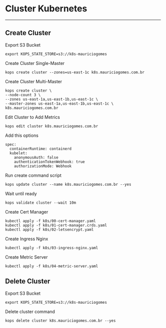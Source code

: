 # Cluster Kubernetes

___

## Create Cluster

Export S3 Bucket

    export KOPS_STATE_STORE=s3://k8s-mauriciogomes

Create Cluster Single-Master

    kops create cluster --zones=us-east-1c k8s.mauriciogomes.com.br

Create Cluster Multi-Master

    kops create cluster \
    --node-count 3 \
    --zones us-east-1a,us-east-1b,us-east-1c \
    --master-zones us-east-1a,us-east-1b,us-east-1c \
    k8s.mauriciogomes.com.br

Edit Cluster to Add Metrics

    kops edit cluster k8s.mauriciogomes.com.br

Add this options

    spec:
      containerRuntime: containerd
      kubelet:
        anonymousAuth: false 
        authenticationTokenWebhook: true
        authorizationMode: Webhook

Run create command script

    kops update cluster --name k8s.mauriciogomes.com.br --yes

Wait until ready

    kops validate cluster --wait 10m

Create Cert Manager

    kubectl apply -f k8s/00-cert-manager.yaml
    kubectl apply -f k8s/01-cert-manager.crds.yaml
    kubectl apply -f k8s/02-letsencrypt.yaml

Create Ingress Nginx

    kubectl apply -f k8s/03-ingress-nginx.yaml

Create Metric Server

    kubectl apply -f k8s/04-metric-server.yaml

## Delete Cluster

Export S3 Bucket

    export KOPS_STATE_STORE=s3://k8s-mauriciogomes

Delete cluster command

    kops delete cluster k8s.mauriciogomes.com.br --yes
